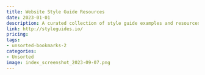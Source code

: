 ```yaml
---
title: Website Style Guide Resources
date: 2023-01-01
description: A curated collection of style guide examples and resources for designers and developers.
link: http://styleguides.io/
pricing: 
tags: 
- unsorted-bookmarks-2 
categories: 
- Unsorted 
image: index_screenshot_2023-09-07.png
---
```

